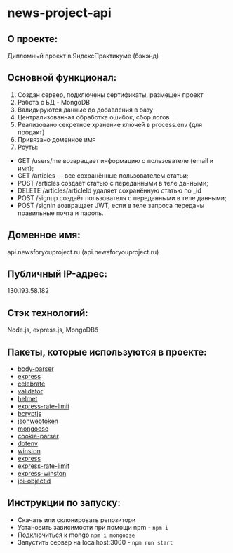 # news-project-api

## О проекте:
Дипломный проект в ЯндексПрактикуме (бэкэнд)

## Основной функционал: 
1. Создан сервер, подключены сертификаты, размещен проект
2. Работа с БД - MongoDB
4. Валидируются данные до добавления в базу
5. Централизованная обработка ошибок, сбор логов
6. Реализовано секретное хранение ключей в process.env (для продакт)
7. Привязано доменное имя
8. Роуты: 
- GET /users/me возвращает информацию о пользователе (email и имя);
- GET /articles — все сохранённые пользователем статьи;
- POST /articles создаёт статью с переданными в теле данными;
- DELETE /articles/articleId удаляет сохранённую статью по _id
- POST /signup создаёт пользователя с переданными в теле данными;
- POST /signin возвращает JWT, если в теле запроса переданы правильные почта и пароль.

## Доменное имя:
api.newsforyouproject.ru (api.newsforyouproject.ru)

## Публичный IP-адрес:
130.193.58.182

## Стэк технологий:
Node.js, express.js, MongoDBб

## Пакеты, которые используются в проекте:
- [body-parser](https://www.npmjs.com/package/body-parser)
- [express](https://expressjs.com)
- [celebrate](https://www.npmjs.com/package/celebrate)
- [validator](https://www.npmjs.com/package/validator)
- [helmet](https://helmetjs.github.io/)
- [express-rate-limit](https://www.npmjs.com/package/express-rate-limit)
- [bcryptjs](https://www.npmjs.com/package/bcryptjs)
- [jsonwebtoken](https://www.npmjs.com/package/jsonwebtoken)
- [mongoose](https://www.npmjs.com/package/mongoose)
- [cookie-parser](https://www.npmjs.com/package/cookie-parser)
- [dotenv](https://www.npmjs.com/package/dotenv)
- [winston](https://www.npmjs.com/package/winston)
- [express](https://www.npmjs.com/package/express)
- [express-rate-limit](https://www.npmjs.com/package/express-rate-limit)
- [express-winston](https://www.npmjs.com/package/express-winston)
- [joi-objectid](https://www.npmjs.com/package/joi-objectid)

## Инструкции по запуску:
- Скачать или склонировать репозитори
- Установить зависимости при помощи npm - `npm i`
- Подключиться к mongo `npm i mongoose`
- Запустить сервер на localhost:3000 - `npm run start`
